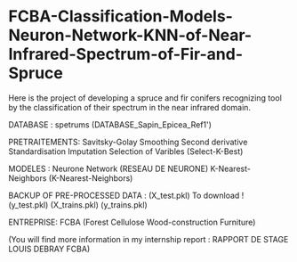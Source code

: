 # FCBA-Classification-Models-Neuron-Network-KNN-of-Near-Infrared-Spectrum-of-Fir-and-Spruce



Here is the project of developing a spruce and fir conifers recognizing tool by the classification of their spectrum in the near infrared domain.

DATABASE : spetrums (DATABASE_Sapin_Epicea_Ref1')

PRETRAITEMENTS: Savitsky-Golay Smoothing 
                Second derivative
                Standardisation 
                Imputation 
                Selection of Varibles (Select-K-Best) 
                
MODELES : Neurone Network  (RESEAU DE NEURONE)
          K-Nearest-Neighbors (K-Nearest-Neighbors)
                         
BACKUP OF PRE-PROCESSED DATA : (X_test.pkl)        To download !  
                                     (y_test.pkl)
                                     (X_trains.pkl)
                                     (y_trains.pkl)



ENTREPRISE: FCBA (Forest Cellulose Wood-construction Furniture)


(You will find more information in my internship report : RAPPORT DE STAGE LOUIS DEBRAY FCBA)






